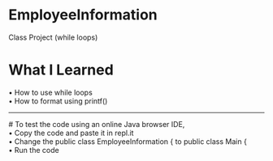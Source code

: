# EmployeeInformation
Class Project (while loops)
# What I Learned
• How to use while loops <br>
• How to format using printf()
<hr>
# To test the code using an online Java browser IDE, <br>
• Copy the code and paste it in repl.it <br>
• Change the public class EmployeeInformation { to public class Main { <br>
• Run the code
